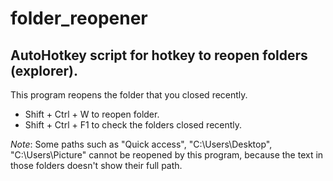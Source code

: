 # folder_reopener
## AutoHotkey script for hotkey to reopen folders (explorer).
This program reopens the folder that you closed recently.

- Shift + Ctrl + W to reopen folder.
- Shift + Ctrl + F1 to check the folders closed recently.

*Note*: Some paths such as "Quick access", "C:\Users\Desktop", "C:\Users\Picture" cannot be reopened by this program, because the text in those folders doesn't show their full path.
